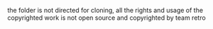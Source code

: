 the folder is not directed for cloning, all the rights and usage of the copyrighted work is not open source and copyrighted by team retro
